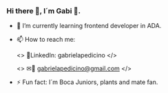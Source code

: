 ### Hi there 👋, I´m Gabi 🙂.
- 🌱 I’m currently learning frontend developer in ADA.
- 📫 How to reach me: 

   <> 📱LinkedIn: gabrielapedicino </>
   
   <> ✉📧 gabrielapedicino@gmail.com </>
- ⚡ Fun fact: I´m Boca Juniors, plants and mate fan.
